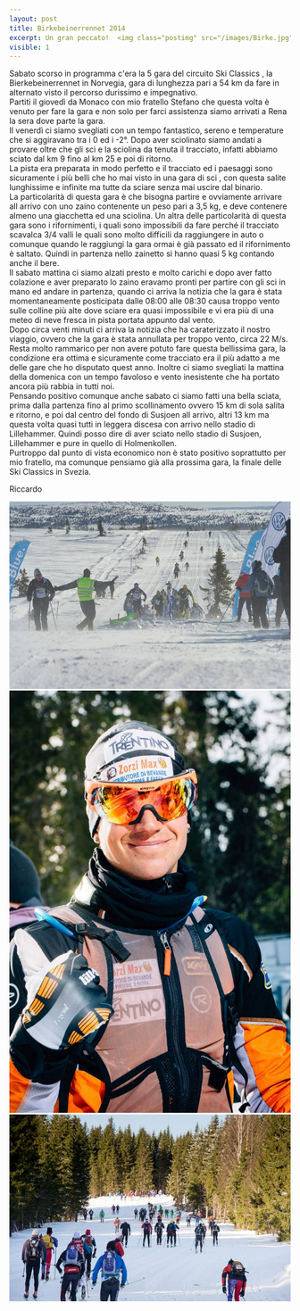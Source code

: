 ```yaml
---
layout: post
title: Birkebeinerrennet 2014
excerpt: Un gran peccato!  <img class="postimg" src="/images/Birke.jpg">
visible: 1
---
```


Sabato scorso in programma c'era la 5 gara del circuito Ski Classics , la Bierkebeinerrennet in Norvegia, gara di lunghezza pari a 54 km da fare in alternato visto il percorso durissimo e impegnativo.<br>
Partiti il giovedì da Monaco con mio fratello Stefano che questa volta è venuto per fare la gara e non solo per farci assistenza siamo arrivati a Rena la sera dove parte la gara.<br>
Il venerdì ci siamo svegliati con un tempo fantastico, sereno e temperature che si aggiravano tra i 0 ed i -2°. Dopo aver sciolinato siamo andati a provare oltre che gli sci e la sciolina da tenuta il tracciato, infatti abbiamo sciato dal km 9 fino al km 25 e poi di ritorno.<br>
La pista era preparata in modo perfetto e il tracciato ed i paesaggi sono sicuramente i più belli che ho mai visto in una gara di sci , con questa salite lunghissime e infinite ma tutte da sciare senza mai uscire dal binario.<br>
La particolarità di questa gara è che bisogna partire e ovviamente arrivare all arrivo con uno zaino contenente un peso pari a 3,5 kg, e deve contenere almeno una giacchetta ed una sciolina. Un altra delle particolarità di questa gara sono i rifornimenti, i quali sono impossibili da fare perché il tracciato scavalca 3/4 valli le quali sono molto difficili da raggiungere in auto o comunque quando le raggiungi la gara ormai è già passato ed il rifornimento è saltato.
Quindi in partenza nello zainetto si hanno quasi 5 kg contando anche il bere.<br>
Il sabato mattina ci siamo alzati presto e molto carichi e dopo aver fatto colazione e aver preparato lo zaino eravamo pronti per partire con gli sci in mano ed andare in partenza, quando ci arriva la notizia che la gara è stata momentaneamente posticipata dalle 08:00 alle 08:30 causa  troppo vento sulle colline più alte dove sciare era quasi impossibile e vi era più di una meteo di neve fresca in pista portata appunto dal vento.<br>
Dopo circa venti minuti ci arriva la notizia che ha caraterizzato il nostro viaggio, ovvero che la gara è stata annullata per troppo vento, circa 22 M/s.<br>
Resta molto rammarico per non avere potuto fare questa bellissima gara, la condizione era ottima e sicuramente come tracciato era il più adatto a me delle gare che ho disputato quest anno. Inoltre ci siamo svegliati la mattina della domenica con un tempo favoloso e vento inesistente che ha portato ancora più rabbia in tutti noi.<br>
Pensando positivo comunque anche sabato ci siamo fatti una bella sciata, prima dalla partenza fino al primo scollinamento ovvero 15 km di sola salita e ritorno, e poi dal centro del fondo di Susjoen all arrivo, altri 13 km ma questa volta quasi tutti in leggera discesa con arrivo nello stadio di Lillehammer. Quindi posso dire di aver sciato nello stadio di Susjoen, Lillehammer e pure in quello di Holmenkollen.<br>
Purtroppo dal punto di vista economico non è stato positivo soprattutto per mio fratello, ma comunque pensiamo già alla prossima gara, la finale delle Ski Classics in Svezia.<br>

Riccardo 


<a href="/images/birkewind.jpg"><img class="postimg" src="/images/birkewind.jpg"></a>
<a href="/images/birkeriki.jpg"><img class="postimg" src="/images/birkeriki.jpg"></a>
<a href="/images/birkeski.jpg"><img class="postimg" src="/images/birkeski.jpg"></a>



